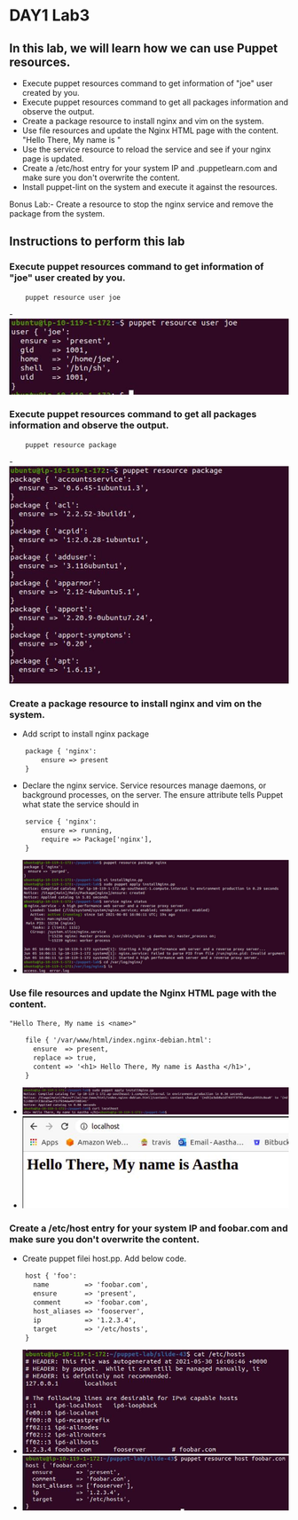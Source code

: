 # DAY1 Lab3

## In this lab, we will learn how we can use Puppet resources.
- Execute puppet resources command to get information of "joe" user created by you.
- Execute puppet resources command to get all packages information and observe the output.
- Create a package resource to install nginx and vim on the system.
- Use file resources and update the Nginx HTML page with the content.
    "Hello There, My name is <name>"
- Use the service resource to reload the service and see if your nginx page is updated.
- Create a /etc/host entry for your system IP and <name>.puppetlearn.com and make sure you don't overwrite the content.
- Install puppet-lint on the system and execute it against the resources.

Bonus Lab:- Create a resource to stop the nginx service and remove the package from the system.

## Instructions to perform this lab
### Execute puppet resources command to get information of "joe" user created by you.
```
	puppet resource user joe
```
-![Output](images/image1.jpg)

### Execute puppet resources command to get all packages information and observe the output.
```
	puppet resource package
```
-![Output](images/image2.jpg)

### Create a package resource to install nginx and vim on the system.
- Add script to install nginx package
```
	package { 'nginx':
	    ensure => present
	}
```
- Declare the nginx service. Service resources manage daemons, or background processes, on the server. The ensure attribute tells Puppet what state the service should in 
```
	service { 'nginx':
	    ensure => running,
	    require => Package['nginx'],
	}

```
- ![Output](images/image3.jpg)
### Use file resources and update the Nginx HTML page with the content.
    "Hello There, My name is <name>"
```
	file { '/var/www/html/index.nginx-debian.html':
	  ensure  => present,
	  replace => true,
	  content => '<h1> Hello There, My name is Aastha </h1>',
	}
```
- ![Output](images/image4.jpg)
- ![Output](images/image5.jpg)

### Create a /etc/host entry for your system IP and foobar.com and make sure you don't overwrite the content.
- Create  puppet filei host.pp. Add below code.
```
	host { 'foo':
	  name         => 'foobar.com', 
	  ensure       => 'present',
	  comment      => 'foobar.com', 
	  host_aliases => 'fooserver',
	  ip           => '1.2.3.4',
	  target       => '/etc/hosts',  
	}
```
- ![Output](images/image6.jpg)
- ![Output](images/image7.jpg)





